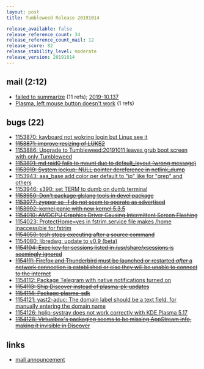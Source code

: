 ```yaml
---
layout: post
title: Tumbleweed Release 20191014

release_available: false
release_reference_count: 34
release_reference_count_mail: 12
release_score: 82
release_stability_level: moderate
release_version: 20191014
---
```


## mail (2:12)

- [failed to summarize](https://lists.opensuse.org/opensuse-factory/2019-10/msg00106.html) (11 refs); [2019-10.137](https://lists.opensuse.org/opensuse-factory/2019-10/msg00137.html)
- [Plasma, left mouse button doesn't work](https://lists.opensuse.org/opensuse-factory/2019-10/msg00154.html) (1 refs)

## bugs (22)

<!--more-->

- [1153870: kayboard not wokring login but Linux see it](https://bugzilla.opensuse.org/show_bug.cgi?id=1153870)
- ~~[1153871: improve resizing of LUKS2](https://bugzilla.opensuse.org/show_bug.cgi?id=1153871)~~
- [1153886: Upgrade to Tumbleweed:20191011 leaves grub boot screen with only Tumbleweed](https://bugzilla.opensuse.org/show_bug.cgi?id=1153886)
- ~~[1153891: md raid0 fails to mount due to default_layout (wrong message)](https://bugzilla.opensuse.org/show_bug.cgi?id=1153891)~~
- ~~[1153919: System lockup: NULL pointer dereference in netlink_dump](https://bugzilla.opensuse.org/show_bug.cgi?id=1153919)~~
- [1153943: aaa_base add color per default to "ip" like for "grep" and others](https://bugzilla.opensuse.org/show_bug.cgi?id=1153943)
- [1153946: s390: set TERM to dumb on dumb terminal](https://bugzilla.opensuse.org/show_bug.cgi?id=1153946)
- ~~[1153950: Don't package glslang tools in devel package](https://bugzilla.opensuse.org/show_bug.cgi?id=1153950)~~
- ~~[1153977: zypper se -f do not seem to operate as advertised](https://bugzilla.opensuse.org/show_bug.cgi?id=1153977)~~
- ~~[1153992: kernel panic with new kernel 5.3.5](https://bugzilla.opensuse.org/show_bug.cgi?id=1153992)~~
- ~~[1154010: AMDGPU Graphics Driver Causing Intermittent Screen Flashing](https://bugzilla.opensuse.org/show_bug.cgi?id=1154010)~~
- [1154023: ProtectHome=yes in fstrim.service file makes /home inaccessible for fstrim](https://bugzilla.opensuse.org/show_bug.cgi?id=1154023)
- ~~[1154050: tcsh stops executing after a source command](https://bugzilla.opensuse.org/show_bug.cgi?id=1154050)~~
- [1154080: libredwg: update to v0.9 (beta)](https://bugzilla.opensuse.org/show_bug.cgi?id=1154080)
- ~~[1154104: Exec key for sessions listed in /usr/share/xsessions is seemingly ignored](https://bugzilla.opensuse.org/show_bug.cgi?id=1154104)~~
- ~~[1154111: Firefox and Thunderbird must be launched or restarted *after* a network connection is established or else they will be unable to connect to the internet](https://bugzilla.opensuse.org/show_bug.cgi?id=1154111)~~
- [1154112: Package Telegram with native notifications turned on](https://bugzilla.opensuse.org/show_bug.cgi?id=1154112)
- ~~[1154113: Ship Discover instead of plasma-pk-updates](https://bugzilla.opensuse.org/show_bug.cgi?id=1154113)~~
- ~~[1154114: Package plasma-sdk](https://bugzilla.opensuse.org/show_bug.cgi?id=1154114)~~
- [1154121: yast2-aduc: The domain label should be a text field, for manually entering the domain name](https://bugzilla.opensuse.org/show_bug.cgi?id=1154121)
- [1154126: hplip-systray does not work correctly with KDE Plasma 5.17](https://bugzilla.opensuse.org/show_bug.cgi?id=1154126)
- ~~[1154128: Virtualbox's packaging seems to be missing AppStream info, making it invisible in Discover](https://bugzilla.opensuse.org/show_bug.cgi?id=1154128)~~



## links

- [mail announcement](https://lists.opensuse.org/opensuse-factory/2019-10/msg00093.html)

